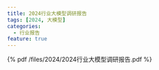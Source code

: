 ```yaml
---
title: 2024行业大模型调研报告
tags: [2024, 大模型]
categories:
  - 行业报告
feature: true
---
```


{% pdf /files/2024/2024行业大模型调研报告.pdf %}